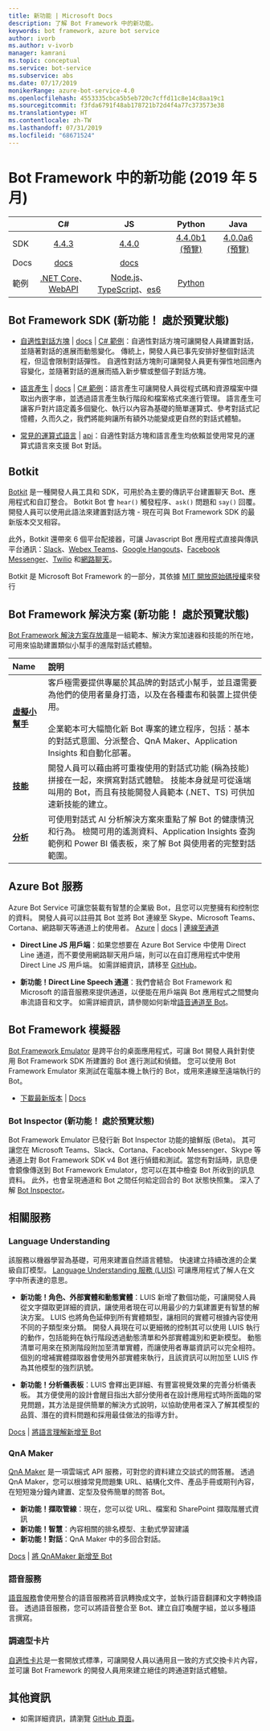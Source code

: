 ```yaml
---
title: 新功能 | Microsoft Docs
description: 了解 Bot Framework 中的新功能。
keywords: bot framework, azure bot service
author: ivorb
ms.author: v-ivorb
manager: kamrani
ms.topic: conceptual
ms.service: bot-service
ms.subservice: abs
ms.date: 07/17/2019
monikerRange: azure-bot-service-4.0
ms.openlocfilehash: 4553335cbca5b5eb720c7cffd11c8e14c8aa19c1
ms.sourcegitcommit: f3fda6791f48ab178721b72d4f4a77c373573e38
ms.translationtype: HT
ms.contentlocale: zh-TW
ms.lasthandoff: 07/31/2019
ms.locfileid: "68671524"
---
```

# <a name="whats-new-in-bot-framework-may-2019"></a>Bot Framework 中的新功能 (2019 年 5 月)

|   | C#  | JS  | Python |  Java | 
|---|:---:|:---:|:------:|:-----:|
|SDK |[4.4.3][1] | [4.4.0][2] | [4.4.0b1 (預覽)][3] | [4.0.0a6 (預覽)][3a]|
|Docs | [docs][5] |[docs][5] |  | |
|範例 |[.NET Core][6]、[WebAPI][10] |[Node.js][7]、[TypeScript][8]、[es6][9]  | [Python][111] | | 

[1a]:https://github.com/microsoft/botframework-sdk/#readme
[1]:https://github.com/Microsoft/botbuilder-dotnet/#packages
[2]:https://github.com/Microsoft/botbuilder-js#packages
[3]:https://github.com/Microsoft/botbuilder-python#packages
[3a]:https://github.com/Microsoft/botbuilder-java#packages
[4]:https://github.com/Microsoft/botbuilder-java#packages
[5]:https://docs.microsoft.com/azure/bot-service/?view=azure-bot-service-4.0
[6]:https://github.com/Microsoft/BotBuilder-Samples/tree/master/samples/csharp_dotnetcore
[7]:https://github.com/Microsoft/BotBuilder-Samples/tree/master/samples/javascript_nodejs
[8]:https://github.com/Microsoft/BotBuilder-Samples/tree/master/samples/javascript_typescript
[9]:https://github.com/Microsoft/BotBuilder-Samples/tree/master/samples/javascript_es6
[10]:https://github.com/Microsoft/BotBuilder-Samples/tree/master/samples/csharp_webapi
[111]:https://github.com/Microsoft/botbuilder-python/tree/master/samples

<a name="V4-whats-new"></a>
## <a name="bot-framework-sdk-new-in-preview"></a>Bot Framework SDK (新功能！ 處於預覽狀態)

- [自適性對話方塊][47] | [docs][48] | [C# 範例][49]：自適性對話方塊可讓開發人員建置對話，並隨著對話的進展而動態變化。  傳統上，開發人員已事先安排好整個對話流程，但這會限制對話彈性。  自適性對話方塊則可讓開發人員更有彈性地回應內容變化，並隨著對話的進展而插入新步驟或整個子對話方塊。 

- [語言產生][43] | [docs][44] | [C# 範例][45]：語言產生可讓開發人員從程式碼和資源檔案中擷取出內嵌字串，並透過語言產生執行階段和檔案格式來進行管理。  語言產生可讓客戶對片語定義多個變化、執行以內容為基礎的簡單運算式、參考對話式記憶體，久而久之，我們將能夠讓所有額外功能變成更自然的對話式體驗。

- [常見的運算式語言][40] | [api][41]：自適性對話方塊和語言產生均依賴並使用常見的運算式語言來支援 Bot 對話。

[40]:https://github.com/Microsoft/BotBuilder-Samples/tree/master/experimental/common-expression-language#readme
[41]:https://github.com/Microsoft/BotBuilder-Samples/blob/master/experimental/common-expression-language/api-reference.md
[43]:https://github.com/Microsoft/BotBuilder-Samples/tree/master/experimental/language-generation#readme
[44]:https://github.com/Microsoft/BotBuilder-Samples/tree/master/experimental/language-generation/docs
[45]:https://github.com/Microsoft/BotBuilder-Samples/tree/master/experimental/language-generation/csharp_dotnetcore
[46]:https://github.com/Microsoft/BotBuilder-Samples/tree/master/experimental/language-generation/javascript_nodejs/13.core-bot
[47]:https://github.com/Microsoft/BotBuilder-Samples/tree/master/experimental/adaptive-dialog#readme
[48]:https://github.com/Microsoft/BotBuilder-Samples/tree/master/experimental/adaptive-dialog/docs
[49]:https://github.com/Microsoft/BotBuilder-Samples/tree/master/experimental/adaptive-dialog/csharp_dotnetcore
[50]:https://github.com/Microsoft/BotBuilder-Samples/tree/master/experimental/adaptive-dialog/declarative

## <a name="botkit"></a>Botkit
[Botkit][100] 是一種開發人員工具和 SDK，可用於為主要的傳訊平台建置聊天 Bot、應用程式和自訂整合。 Botkit Bot 會 `hear()` 觸發程序、`ask()` 問題和 `say()` 回覆。 開發人員可以使用此語法來建置對話方塊 - 現在可與 Bot Framework SDK 的最新版本交叉相容。 

此外，Botkit 還帶來 6 個平台配接器，可讓 Javascript Bot 應用程式直接與傳訊平台通訊：[Slack][102]、[Webex Teams][103]、[Google Hangouts][104]、[Facebook Messenger][105]、[Twilio][106] 和[網路聊天][107]。

Botkit 是 Microsoft Bot Framework 的一部分，其依據 [MIT 開放原始碼授權][101]來發行

[100]:https://github.com/howdyai/botkit#readme
[101]:https://github.com/howdyai/botkit/blob/master/LICENSE.md
[102]:https://github.com/howdyai/botkit/tree/master/packages/botbuilder-adapter-slack#readme
[103]:https://github.com/howdyai/botkit/tree/master/packages/botbuilder-adapter-webex#readme
[104]:https://github.com/howdyai/botkit/tree/master/packages/botbuilder-adapter-hangouts#readme
[105]:https://github.com/howdyai/botkit/tree/master/packages/botbuilder-adapter-facebook#readme
[106]:https://github.com/howdyai/botkit/tree/master/packages/botbuilder-adapter-twilio-sms#readme
[107]:https://github.com/howdyai/botkit/tree/master/packages/botbuilder-adapter-web#readme

## <a name="bot-framework-solutions-new-in-preview"></a>Bot Framework 解決方案 (新功能！ 處於預覽狀態)

[Bot Framework 解決方案存放庫](https://github.com/Microsoft/AI#readme)是一組範本、解決方案加速器和技能的所在地，可用來協助建置類似小幫手的進階對話式體驗。

| Name | 說明 |  
|:------------|:------------| 
|[**虛擬小幫手**](https://github.com/Microsoft/AI/tree/master/docs#virtual-assistant) | 客戶極需要提供專屬於其品牌的對話式小幫手，並且還需要為他們的使用者量身打造，以及在各種畫布和裝置上提供使用。 <br/><br/> 企業範本可大幅簡化新 Bot 專案的建立程序，包括：基本的對話式意圖、分派整合、QnA Maker、Application Insights 和自動化部署。|
|[**技能**](https://github.com/Microsoft/AI/blob/master/docs/overview/skills.md)| 開發人員可以藉由將可重複使用的對話式功能 (稱為技能) 拼接在一起，來撰寫對話式體驗。 技能本身就是可從遠端叫用的 Bot，而且有技能開發人員範本 (.NET、TS) 可供加速新技能的建立。 
|[**分析**](https://github.com/Microsoft/AI/blob/master/docs/readme.md#analytics)| 可使用對話式 AI 分析解決方案來重點了解 Bot 的健康情況和行為。 檢閱可用的遙測資料、Application Insights 查詢範例和 Power BI 儀表板，來了解 Bot 與使用者的完整對話範圍。 |

## <a name="azure-bot-service"></a>Azure Bot 服務
Azure Bot Service 可讓您裝載有智慧的企業級 Bot，且您可以完整擁有和控制您的資料。 開發人員可以註冊其 Bot 並將 Bot 連線至 Skype、Microsoft Teams、Cortana、網路聊天等通道上的使用者。 [Azure][27]  |  [docs][28] | [連線至通道][29] 

* **Direct Line JS 用戶端**：如果您想要在 Azure Bot Service 中使用 Direct Line 通道，而不要使用網路聊天用戶端，則可以在自訂應用程式中使用 Direct Line JS 用戶端。 如需詳細資訊，請移至 [GitHub][30]。

<a name="ABS-whats-new"></a>

* **新功能！Direct Line Speech 通道**：我們會結合 Bot Framework 和 Microsoft 的語音服務來提供通道，以便能在用戶端與 Bot 應用程式之間雙向串流語音和文字。  如需詳細資訊，請參閱如何新增[語音通道至 Bot](https://docs.microsoft.com/azure/bot-service/directline-speech-bot?view=azure-bot-service-4.0)。

[27]:https://azure.microsoft.com/services/bot-service/
[28]:https://docs.microsoft.com/azure/bot-service/bot-service-overview-introduction?view=azure-bot-service-4.0
[29]:https://docs.microsoft.com/azure/bot-service/bot-service-manage-channels?view=azure-bot-service-4.0
[30]:https://github.com/Microsoft/BotFramework-DirectLineJS/blob/master/README.md


## <a name="bot-framework-emulator"></a>Bot Framework 模擬器
[Bot Framework Emulator][60] 是跨平台的桌面應用程式，可讓 Bot 開發人員針對使用 Bot Framework SDK 所建置的 Bot 進行測試和偵錯。 您可以使用 Bot Framework Emulator 來測試在電腦本機上執行的 Bot，或用來連線至遠端執行的 Bot。

- [下載最新版本][61] | [Docs][62]

<a name="Emulator-whats-new"></a>
### <a name="bot-inspector-new-in-preview"></a>Bot Inspector (新功能！ 處於預覽狀態)

Bot Framework Emulator 已發行新 Bot Inspector 功能的搶鮮版 (Beta)。 其可讓您在 Microsoft Teams、Slack、Cortana、Facebook Messenger、Skype 等通道上對 Bot Framework SDK v4 Bot 進行偵錯和測試。當您有對話時，訊息便會鏡像傳送到 Bot Framework Emulator，您可以在其中檢查 Bot 所收到的訊息資料。 此外，也會呈現通道和 Bot 之間任何給定回合的 Bot 狀態快照集。 深入了解 [Bot Inspector](https://github.com/Microsoft/BotFramework-Emulator/blob/master/content/CHANNELS.md)。

[60]:https://github.com/Microsoft/BotFramework-Emulator#readme
[61]:https://github.com/Microsoft/BotFramework-Emulator/releases/latest
[62]:https://docs.microsoft.com/azure/bot-service/bot-service-debug-emulator?view=azure-bot-service-4.0


## <a name="related-services"></a>相關服務

### <a name="language-understanding"></a>Language Understanding 
該服務以機器學習為基礎，可用來建置自然語言體驗。 快速建立持續改進的企業級自訂模型。 [Language Understanding 服務 (LUIS)][30] 可讓應用程式了解人在文字中所表達的意思。

<a name="LUIS-whats-new"></a>

- **新功能！角色、外部實體和動態實體**：LUIS 新增了數個功能，可讓開發人員從文字擷取更詳細的資訊，讓使用者現在可以用最少的力氣建置更有智慧的解決方案。 LUIS 也將角色延伸到所有實體類型，讓相同的實體可根據內容使用不同的子類型來分類。 開發人員現在可以更細微的控制其可以使用 LUIS 執行的動作，包括能夠在執行階段透過動態清單和外部實體識別和更新模型。 動態清單可用來在預測階段附加至清單實體，而讓使用者專屬資訊可以完全相符。 個別的增補實體擷取器會使用外部實體來執行，且該資訊可以附加至 LUIS 作為其他模型的強烈訊號。

- **新功能！分析儀表板**：LUIS 會釋出更詳細、有豐富視覺效果的完善分析儀表板。 其方便使用的設計會醒目指出大部分使用者在設計應用程式時所面臨的常見問題，其方法是提供簡單的解決方式說明，以協助使用者深入了解其模型的品質、潛在的資料問題和採用最佳做法的指導方針。

[Docs][31] | [將語言理解新增至 Bot][32] 

[18]:https://github.com/Microsoft/botbuilder-tools/tree/master/packages/LUIS#readme
[19]:https://github.com/Microsoft/botbuilder-tools/tree/master/packages/QnAMaker#readme
[30]:https://www.luis.ai
[31]:https://docs.microsoft.com/azure/cognitive-services/LUIS/Home
[32]:https://docs.microsoft.com/azure/bot-service/bot-builder-howto-v4-luis?view=azure-bot-service-4.0&branch=pr-en-us-1325&tabs=csharp

### <a name="qna-maker"></a>QnA Maker
[QnA Maker][33] 是一項雲端式 API 服務，可對您的資料建立交談式的問答層。 透過 QnA Maker，您可以根據常見問題集 URL、結構化文件、產品手冊或期刊內容，在短短幾分鐘內建置、定型及發佈簡單的問答 Bot。

<a name="QnA-whats-new"></a>

- **新功能！擷取管線**：現在，您可以從 URL、檔案和 SharePoint 擷取階層式資訊
- **新功能！智慧**：內容相關的排名模型、主動式學習建議
- **新功能！對話**：QnA Maker 中的多回合對話。

[Docs][34]  | [將 QnAMaker 新增至 Bot][35] 

[33]:https://www.qnamaker.ai/
[34]:https://aka.ms/qnamaker-docs-home
[35]:https://docs.microsoft.com/azure/bot-service/bot-builder-howto-qna?view=azure-bot-service-4.0&branch=pr-en-us-1325&tabs=cs

### <a name="speech-services"></a>語音服務
[語音服務](https://docs.microsoft.com/azure/cognitive-services/speech-service/)會使用整合的語音服務將音訊轉換成文字，並執行語音翻譯和文字轉換語音。 透過語音服務，您可以將語音整合至 Bot、建立自訂喚醒字組，並以多種語言撰寫。

### <a name="adaptive-cards"></a>調適型卡片
[自適性卡片](https://adaptivecards.io)是一套開放式標準，可讓開發人員以通用且一致的方式交換卡片內容，並可讓 Bot Framework 的開發人員用來建立絕佳的跨通道對話式體驗。

## <a name="additional-information"></a>其他資訊
- 如需詳細資訊，請瀏覽 [GitHub 頁面](https://github.com/Microsoft/botframework/blob/master/whats-new.md#whats-new)。

